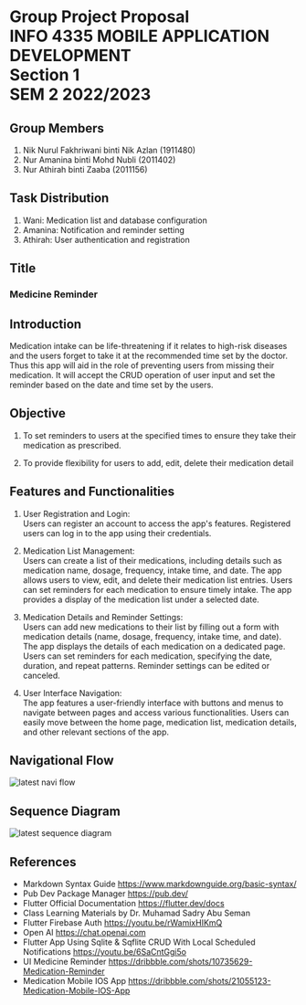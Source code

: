 # Group Project Proposal <br> INFO 4335 MOBILE APPLICATION DEVELOPMENT <br>Section 1<br>SEM 2 2022/2023</br> 

## Group Members 
1. Nik Nurul Fakhriwani binti Nik Azlan (1911480)
3. Nur Amanina binti Mohd Nubli (2011402)
5. Nur Athirah binti Zaaba (2011156)

## Task Distribution
1. Wani: Medication list and database configuration
3. Amanina: Notification and reminder setting 
5. Athirah: User authentication and registration

## Title 
### Medicine Reminder

## Introduction 
Medication intake can be life-threatening if it relates to high-risk diseases and the users forget to take it at the recommended time set by the doctor. Thus this app will aid in the role of preventing users from missing their medication. It will accept the CRUD operation of user input and set the reminder based on the date and time set by the users.

## Objective 
1. To set reminders to users at the specified times to ensure they take their medication as prescribed.

2. To provide flexibility for users to add, edit, delete their medication detail


## Features and Functionalities 
1. User Registration and Login: <br>
Users can register an account to access the app's features.
Registered users can log in to the app using their credentials.

2. Medication List Management: <br>
Users can create a list of their medications, including details such as medication name, dosage, frequency, intake time, and date.
The app allows users to view, edit, and delete their medication list entries.
Users can set reminders for each medication to ensure timely intake.
The app provides a display of the medication list under a selected date.

3. Medication Details and Reminder Settings: <br>
Users can add new medications to their list by filling out a form with medication details (name, dosage, frequency, intake time, and date).
The app displays the details of each medication on a dedicated page.
Users can set reminders for each medication, specifying the date, duration, and repeat patterns.
Reminder settings can be edited or canceled.

4. User Interface Navigation: <br>
The app features a user-friendly interface with buttons and menus to navigate between pages and access various functionalities.
Users can easily move between the home page, medication list, medication details, and other relevant sections of the app.

## Navigational Flow 
![latest navi flow](https://github.com/Tyra57/Medicine_Reminder/assets/96872015/4df620f3-c558-4880-993c-bd7fc1f1ce67)


## Sequence Diagram 
![latest sequence diagram](https://github.com/Tyra57/Medicine_Reminder/assets/96872015/5dd71ef1-6e8a-4e74-848b-abb0e036a6eb)


## References 
* Markdown Syntax Guide <https://www.markdownguide.org/basic-syntax/> 
* Pub Dev Package Manager <https://pub.dev/>
* Flutter Official Documentation <https://flutter.dev/docs>
* Class Learning Materials by Dr. Muhamad Sadry Abu Seman
* Flutter Firebase Auth <https://youtu.be/rWamixHIKmQ>
* Open AI <https://chat.openai.com>
* Flutter App Using Sqlite & Sqflite CRUD With Local Scheduled Notifications <https://youtu.be/6SaCntGgi5o>
* UI Medicine Reminder <https://dribbble.com/shots/10735629-Medication-Reminder>
* Medication Mobile IOS App <https://dribbble.com/shots/21055123-Medication-Mobile-IOS-App>
